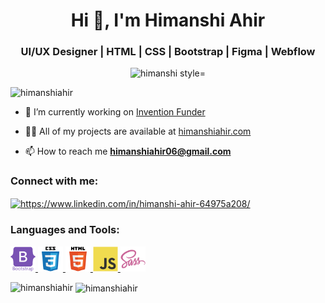 <h1 align="center">Hi 👋, I'm Himanshi Ahir</h1>
<h3 align="center">UI/UX Designer | HTML | CSS | Bootstrap | Figma | Webflow</h3>

<p align="center"><img src="https://ibb.co/ZSTk9xN" alt="himanshi style="width: 100%; height: 100%"></p>
<p align="left"> <img src="https://komarev.com/ghpvc/?username=himanshiahir&label=Profile%20views&color=0e75b6&style=flat" alt="himanshiahir" /> </p>

- 🔭 I’m currently working on [Invention Funder](https://pragya.dbtechserver.online/inventerFunder/public/)

- 👨‍💻 All of my projects are available at [himanshiahir.com](himanshiahir.com)

- 📫 How to reach me **himanshiahir06@gmail.com**

<h3 align="left">Connect with me:</h3>
<p align="left">
<a href="https://linkedin.com/in/https://www.linkedin.com/in/himanshi-ahir-64975a208/" target="blank"><img align="center" src="https://raw.githubusercontent.com/rahuldkjain/github-profile-readme-generator/master/src/images/icons/Social/linked-in-alt.svg" alt="https://www.linkedin.com/in/himanshi-ahir-64975a208/" height="30" width="40" /></a>
</p>

<h3 align="left">Languages and Tools:</h3>
<p align="left"> <a href="https://getbootstrap.com" target="_blank" rel="noreferrer"> <img src="https://raw.githubusercontent.com/devicons/devicon/master/icons/bootstrap/bootstrap-plain-wordmark.svg" alt="bootstrap" width="40" height="40"/> </a> <a href="https://www.w3schools.com/css/" target="_blank" rel="noreferrer"> <img src="https://raw.githubusercontent.com/devicons/devicon/master/icons/css3/css3-original-wordmark.svg" alt="css3" width="40" height="40"/> </a> <a href="https://www.w3.org/html/" target="_blank" rel="noreferrer"> <img src="https://raw.githubusercontent.com/devicons/devicon/master/icons/html5/html5-original-wordmark.svg" alt="html5" width="40" height="40"/> </a> <a href="https://developer.mozilla.org/en-US/docs/Web/JavaScript" target="_blank" rel="noreferrer"> <img src="https://raw.githubusercontent.com/devicons/devicon/master/icons/javascript/javascript-original.svg" alt="javascript" width="40" height="40"/> </a> <a href="https://sass-lang.com" target="_blank" rel="noreferrer"> <img src="https://raw.githubusercontent.com/devicons/devicon/master/icons/sass/sass-original.svg" alt="sass" width="40" height="40"/> </a> </p>

<p><img align="left" src="https://github-readme-stats.vercel.app/api/top-langs?username=himanshiahir&show_icons=true&locale=en&layout=compact" alt="himanshiahir" /></p>

<p>&nbsp;<img align="center" src="https://github-readme-stats.vercel.app/api?username=himanshiahir&show_icons=true&locale=en" alt="himanshiahir" /></p>
